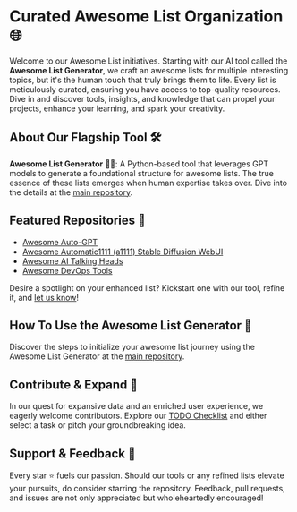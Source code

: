 # Curated Awesome List Organization 🌐

Welcome to our Awesome List initiatives.  Starting with our AI tool called the **Awesome List Generator**, we craft an awesome lists for multiple interesting topics, but it's the human touch that truly brings them to life. Every list is meticulously curated, ensuring you have access to top-quality resources. Dive in and discover tools, insights, and knowledge that can propel your projects, enhance your learning, and spark your creativity.

## About Our Flagship Tool 🛠️

**Awesome List Generator** 📜✨: A Python-based tool that leverages GPT models to generate a foundational structure for awesome lists. The true essence of these lists emerges when human expertise takes over. Dive into the details at the [main repository](https://github.com/alialsaeedi19/GPT-Awesome-List-Generator).

## Featured Repositories 🌟

- [Awesome Auto-GPT](https://github.com/alronz/Awesome-Auto-GPT)
- [Awesome Automatic1111 (a1111) Stable Diffusion WebUI](https://github.com/alronz/awesome-stable-diffusion-webui)
- [Awesome AI Talking Heads](https://github.com/alronz/awesome-ai-talking-heads)
- [Awesome DevOps Tools](https://github.com/Curated-Awesome-Lists/awesome-devops-tools)

Desire a spotlight on your enhanced list? Kickstart one with our tool, refine it, and [let us know](https://github.com/alialsaeedi19/GPT-Awesome-List-Generator/issues/new)!

## How To Use the Awesome List Generator 🚀

Discover the steps to initialize your awesome list journey using the Awesome List Generator at the [main repository](https://github.com/alialsaeedi19/GPT-Awesome-List-Generator).

## Contribute & Expand 🙌

In our quest for expansive data and an enriched user experience, we eagerly welcome contributors. Explore our [TODO Checklist](https://github.com/alialsaeedi19/GPT-Awesome-List-Generator#todo-checklist) and either select a task or pitch your groundbreaking idea.

## Support & Feedback 💖

Every star ⭐ fuels our passion. Should our tools or any refined lists elevate your pursuits, do consider starring the repository. Feedback, pull requests, and issues are not only appreciated but wholeheartedly encouraged!
